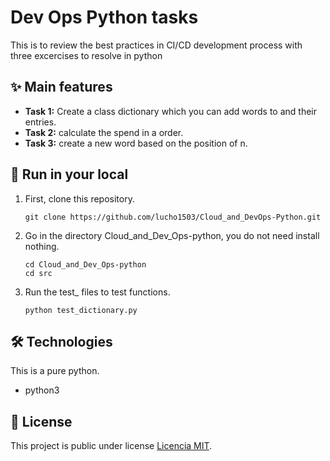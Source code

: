 # Dev Ops Python tasks

This is to review the best practices in CI/CD development process with three excercises to resolve in python

<!-- ![](URL_de_la_imagen) -->

## ✨ Main features

- **Task 1:** Create a class dictionary which you can add words to and their entries.
- **Task 2:** calculate the spend in a order.
- **Task 3:** create a new word based on the position of n.

## 🚀 Run in your local

1. First, clone this repository.
   ```shell
   git clone https://github.com/lucho1503/Cloud_and_DevOps-Python.git
   ```
2. Go in the directory Cloud_and_Dev_Ops-python, you do not need install nothing.
   ```shell
   cd Cloud_and_Dev_Ops-python
   cd src
   ```
3. Run the test_ files to test functions.
   ```shell
   python test_dictionary.py
   ```

## 🛠️ Technologies

This is a pure python.

- python3

## 📜 License

This project is public under license [Licencia MIT](LICENSE).
